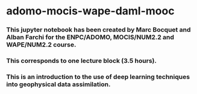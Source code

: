# adomo-mocis-wape-daml-mooc

### This jupyter notebook has been created by Marc Bocquet and Alban Farchi for the ENPC/ADOMO, MOCIS/NUM2.2 and WAPE/NUM2.2 course.

### This corresponds to one lecture block (3.5 hours).

### This is an introduction to the use of deep learning techniques into geophysical data assimilation.

